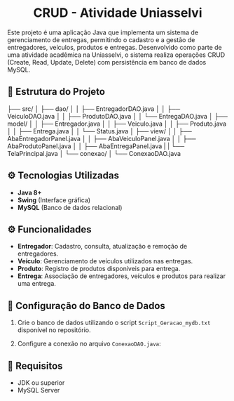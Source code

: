 <h1 align="center"> CRUD - Atividade Uniasselvi </h1>

Este projeto é uma aplicação Java que implementa um sistema de gerenciamento de entregas, permitindo o cadastro e a gestão de entregadores, veículos, produtos e entregas. Desenvolvido como parte de uma atividade acadêmica na Uniasselvi, o sistema realiza operações CRUD (Create, Read, Update, Delete) com persistência em banco de dados MySQL.

## 📁 Estrutura do Projeto
├── src/
│ ├── dao/
│ │ ├── EntregadorDAO.java
│ │ ├── VeiculoDAO.java
│ │ ├── ProdutoDAO.java
│ │ └── EntregaDAO.java
│ ├── model/
│ │ ├── Entregador.java
│ │ ├── Veiculo.java
│ │ ├── Produto.java
│ │ ├── Entrega.java
│ │ └── Status.java
│ ├── view/
│ │ ├── AbaEntregadorPanel.java
│ │ ├── AbaVeiculoPanel.java
│ │ ├── AbaProdutoPanel.java
│ │ ├── AbaEntregaPanel.java
| | └── TelaPrincipal.java
│ └── conexao/
│ └── ConexaoDAO.java

## ⚙️ Tecnologias Utilizadas
- **Java 8+**
- **Swing** (Interface gráfica)
- **MySQL** (Banco de dados relacional)

## ⚙️ Funcionalidades

- **Entregador**: Cadastro, consulta, atualização e remoção de entregadores.
- **Veículo**: Gerenciamento de veículos utilizados nas entregas.
- **Produto**: Registro de produtos disponíveis para entrega.
- **Entrega**: Associação de entregadores, veículos e produtos para realizar uma entrega.

## 🔌 Configuração do Banco de Dados

1. Crie o banco de dados utilizando o script `Script_Geracao_mydb.txt` disponível no repositório.

2. Configure a conexão no arquivo `ConexaoDAO.java`:

## 📌 Requisitos
- JDK ou superior
- MySQL Server
